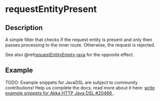 <a id="requestentitypresent-java"></a>
# requestEntityPresent

## Description

A simple filter that checks if the request entity is present and only then passes processing to the inner route.
Otherwise, the request is rejected.

See also @ref[requestEntityEmpty-java](requestEntityEmpty.md#requestentityempty-java) for the opposite effect.

## Example

TODO: Example snippets for JavaDSL are subject to community contributions! Help us complete the docs, read more about it here: [write example snippets for Akka HTTP Java DSL #20466 ](https://github.com/akka/akka/issues/20466).